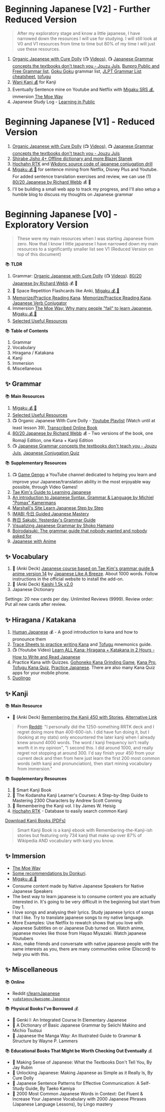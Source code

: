 # Beginning Japanese [V2] - Further Reduced Version

> After my exploratory stage and know a little japanese, I have narrowed down the resources I will use for studying. I will still look at V0 and V1 resources from time to time but 80% of my time I will just use these resources.

1. [Organic Japanese with Cure Dolly](https://kellenok.github.io/cure-script/) (📺 [Videos](https://www.youtube.com/playlist?list=PLg9uYxuZf8x_A-vcqqyOFZu06WlhnypWj)), 📺 [Japanese Grammar concepts the textbooks don't teach you - Jouzu Juls](https://www.youtube.com/playlist?list=PLAaPL96Q8dWHx4H0WxdXLZlu7-DdbszsV), [Bunpro Public and Free Grammar list](https://bunpro.jp/grammar_points), [Goku Goku](https://gokugoku.app/japanese-grammar) grammar list, [JLPT Grammar List cheatsheet](https://jlptgrammarlist.neocities.org/), [tofugu](https://www.tofugu.com/japanese-grammar/)
2. [Wani Kani 💰](https://www.wanikani.com/) for Kanji
3. Eventually Sentence mine on Youtube and Netflix with [Migaku SRS 💰](https://study.migaku.com/), immersion [The Moe Way](https://learnjapanese.moe/guide/#choosing-immersion-content)
5. Japanese Study Log - [Learning in Public](https://www.swyx.io/learn-in-public)

# Beginning Japanese [V1] - Reduced Version

1. [Organic Japanese with Cure Dolly](https://kellenok.github.io/cure-script/) (📺 [Videos](https://www.youtube.com/playlist?list=PLg9uYxuZf8x_A-vcqqyOFZu06WlhnypWj)), 📺 [Japanese Grammar concepts the textbooks don't teach you - Jouzu Juls](https://www.youtube.com/playlist?list=PLAaPL96Q8dWHx4H0WxdXLZlu7-DdbszsV)
2. [Shirabe Jisho 4+ Offline dictionary and more Blazej Stanek](https://apps.apple.com/us/app/shirabe-jisho/id1005203380)
3. [Hochahn RTK](https://hochanh.github.io/rtk/) and [Wkdonc source code of japanese conjugation drill](https://github.com/wkdonc/wkdonc.github.io/)
4. [Migaku 💰 📖](https://study.migaku.com/) for sentence mining from Netflix, Disney Plus and Youtube. For added sentence translation exercises and review, we can use (1) [80/20 Japanese by Richard Webb](https://drive.google.com/drive/folders/1m8CtsyDirLsjoHAhEdBjwrgs9bVgF1ys?usp=drive_link) 💰 📖
5. I'll be building a small web app to track my progress, and I'll also setup a humble blog to discuss my thoughts on Japanese grammar

# Beginning Japanese [V0] - Exploratory Version

> These were my main resources when I was starting Japanese from zero. Now that I know I little japanese I have narrowed down my main resources to a significantly smaller list see V1 (Reduced Version on top of this document)

📚 **TLDR**
1. Grammar: [Organic Japanese with Cure Dolly](https://kellenok.github.io/cure-script/) (📺 [Videos](https://www.youtube.com/playlist?list=PLg9uYxuZf8x_A-vcqqyOFZu06WlhnypWj)). [80/20 Japanese by Richard Webb](https://drive.google.com/drive/folders/1m8CtsyDirLsjoHAhEdBjwrgs9bVgF1ys?usp=drive_link) 💰 📖
2. 📇 Space Repetition Flashcards like Anki, [Migaku 💰 📖](https://study.migaku.com/)
3. [Memorize/Practice Reading Kana](https://www.tofugu.com/japanese/best-hiragana-and-katakana-learning-resources/). [Memorize/Practice Reading Kana](https://practice-japanese.com/). [Japanese Verb Conjugator](https://www.japaneseverbconjugator.com/)
4. Immersion [The Moe Way: Why many people "fail" to learn Japanese](https://learnjapanese.moe/guide/#choosing-immersion-content), [Migaku 💰 📖](https://study.migaku.com/)
5. [Selected Useful Resources](https://drive.google.com/drive/folders/1jJB7pgCCIWpq6uvBGbToIhcOgsvtBnM3?usp=drive_link)

📚 **Table of Contents**
1. Grammar
2. Vocabulary
3. Hiragana / Katakana 
4. Kanji
5. Immersion
6. Miscellaneous
 
## ✨ Grammar 

📚 **Main Resources** 
1. [Migaku 💰 📖](https://study.migaku.com/)
2. [Selected Useful Resources](https://drive.google.com/drive/folders/1jJB7pgCCIWpq6uvBGbToIhcOgsvtBnM3?usp=drive_link)
3.  📺 Organic Japanese With Cure Dolly - [Youtube Playlist](https://www.youtube.com/playlist?list=PLg9uYxuZf8x_A-vcqqyOFZu06WlhnypWj) (Watch until at least lesson 39), [Transcribed Online Book](https://kellenok.github.io/cure-script/)
4. [80/20 Japanese by Richard Webb](https://drive.google.com/drive/folders/1m8CtsyDirLsjoHAhEdBjwrgs9bVgF1ys?usp=drive_link) 💰 -  Two versions of the book, one Romaji Edition, one Kana + Kanji Edition
5. 📺 [Japanese Grammar concepts the textbooks don't teach you - Jouzu Juls](https://www.youtube.com/playlist?list=PLAaPL96Q8dWHx4H0WxdXLZlu7-DdbszsV), [Japanese Conjugation Quiz](https://wkdonc.github.io/conjugation/drill.html)

📚 **Supplementary Resources**

1. 📺 [Game Gengo](https://www.youtube.com/c/GameGengo) a YouTube channel dedicated to helping you learn and improve your Japanese/translation ability in the most enjoyable way possible, through Video Games!
2. [Tae Kim's Guide to Learning Japanese](https://guidetojapanese.org/learn/complete/)
3. [An introduction to Japanese Syntax, Grammar & Language by Michiel "Pomax" Kamermans](https://pomax.github.io/nrGrammar/)
4. [Marshall's Site Learn Japanese Step by Step](https://marshallyin.com/course/)
5. [IMABI 今日 Guided Japanese Mastery](https://imabi.org/)
6. [昨日 Sakubi: Yesterday's Grammar Guide](https://sakubi.neocities.org/)
7. [Visualizing Japanese Grammar by Shoko Hamano](https://www2.gwu.edu/~eall/vjgnew/vjghomepage/vjghome.htm)
8. [Boirodaisuki: The grammar guide that nobody wanted and nobody asked for](https://boirodaisuki.neocities.org/)
9. [Japanese with Anime](https://www.japanesewithanime.com/)

## ✨ Vocabulary 

1. 📇 (Anki Deck) [Japanese course based on Tae Kim's grammar guide & anime version 14](https://ankiweb.net/shared/info/911122782) by [Japanese Like A Breeze](https://www.japanese-like-a-breeze.com/guide-for-beginners/). About 1000 words. Follow instructions in the official website to install the add-on.
2. 📇 (Anki Deck) [Kaishi 1.5k v2.0](https://github.com/donkuri/Kaishi/releases)
3. Japanese Dictionary

Settings: 20 new cards per day. Unlimited Reviews (9999). Review order: Put all new cards after review. 

## ✨ Hiragana / Katakana 

1. [Human Japanese](https://www.humanjapanese.com/human-japanese) 💰 - A good introduction to kana and how to pronounce them 
2. [Trace Sheets to practice writing Kana](https://drive.google.com/drive/folders/1ruMhNkd7wQY-vlzNGLI6DY_aYcyGuovm?usp=drive_link) and [Tofugu](https://www.tofugu.com/) mnemonics guide.
3. 📺 (Youtube Video) [Learn ALL Kana: Hiragana + Katakana in 2 Hours - How to Write and Read Japanese](https://www.youtube.com/watch?v=_wZHqOghvSs) 
4. Practice Kana with Quizzes. [Gohoneko Kana Grinding Game](https://gohoneko.neocities.org/learn/kana), [Kana Pro](https://kana.pro/), [Tofugu Kana Quiz](https://kana-quiz.tofugu.com/), [Practice Japanese](https://practice-japanese.com/). There are also many Kana Quiz apps for your mobile phone.
5. [Duolingo](https://www.duolingo.com/)
   
## ✨ Kanji 

📚 **Main Resource**

- 📇 (Anki Deck) [Remembering the Kanji 450 with Stories](https://drive.google.com/drive/folders/1XMS1ZgLjqLESuQkls00VYPepVT4Kfkya?usp=drive_link), [Alternative Link](https://mega.nz/file/2SJiWC4b#hL98qtC_hiLlQDg0LqVJoqD2-5ywT2Nwd4kjROY_KwQ)

> From [Reddit](https://www.reddit.com/r/LearnJapanese/comments/10k9zcn/switch_from_rrtk_450_deck_to_rtk_and_rrtk_2k_deck/): "I personally did the 1250-something RRTK deck and I regret doing more than 400-600-ish. I did have fun doing it, but I (looking at my stats) only encountered the later kanji when I already knew around 4000 words. The word / kanji frequency isn't really worth it in my opinion", "I second this. I did around 1000, and really regret not stopping at around 300. I'd say finish your 450 from your current deck and then from here just learn the first 200 most common words (with kanji and pronunciation), then start mining vocabulary from immersion."

📚 **Supplementary Resources**
1. 📖 Smart Kanji Book
2. 📖 The Kodansha Kanji Learner's Courses: A Step-by-Step Guide to Mastering 2300 Characters by Andrew Scott Conning
3. 📖 Remembering the Kanji vol. I by James W. Heisig
4. [Hochahn RTK](https://hochanh.github.io/rtk/) - Database to easily search common Kanji

[Download Kanji Books (PDFs)](https://drive.google.com/drive/folders/1qkbOWIIlUOcMVgMrBAT5gTszCC8VsKht?usp=drive_link)

> Smart Kanji Book is a kanji ebook with Remembering-the-Kanji-ish stories but featuring only 734 kanji that make up over 87% of Wikipedia AND vocabulary with kanji you know.

## ✨ Immersion

- [The Moe Way](https://learnjapanese.moe/guide/#choosing-immersion-content)
- [Some recommendations by Donkuri](https://donkuri.github.io/learn-japanese/recs/).
- [Migaku 💰 📖](https://study.migaku.com/)
- Consume content made by Native Japanese Speakers for Native Japanese Speakers
- The best way to learn japanese is to consume content you are actually interested in. It's going to be very difficult in the beginning but start from Day 1.
- I love songs and analysing their lyrics. Study japanese lyrics of songs that I like. Try to translate japanese songs to my native language.
- More Examples: Use Netflix to rewatch shows that you love with Japanese Subtitles on or Japanese Dub turned on. Watch anime, japanese movies like those from Hayao Miyazaki. Watch japanese Youtubers
- Also, make friends and conversate with native japanese people with the same interests as you, there are many communities online (Discord) to help you with this.

## ✨ Miscellaneous 

📚 **Online**

- Reddit [r/learnJapanese](https://www.reddit.com/r/LearnJapanese)
- [`yudataguy/Awesome-Japanese`](https://github.com/yudataguy/Awesome-Japanese)

📚 **Physical Books I've Borrowed** 💰
- 📖 Genki I: An Integrated Course In Elementary Japanese
- 📖 A Dictionary of Basic Japanese Grammar by Seiichi Makino and Michio Tsutsui
- 📖 Japanese the Manga Way: An Illustrated Guide to Grammar & Structure by Wayne P. Lammers

📚 **Educational Books That Might be Worth Checking Out Eventually** 💰

- 📖 Making Sense of Japanese: What the Textbooks Don't Tell You, By Jay Rubin
- 📖 Unlocking Japanese: Making Japanese as Simple as it Really Is, By Cure Dolly
- 📖 Japanese Sentence Patterns for Effective Communication: A Self-Study Guide, By Taeko Kamiya
- 📖 2000 Most Common Japanese Words in Context: Get Fluent & Increase Your Japanese Vocabulary with 2000 Japanese Phrases (Japanese Language Lessons), by Lingo mastery

